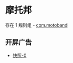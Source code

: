 # 摩托邦

存在 1 规则组 - [com.motoband](/src/apps/com.motoband.ts)

## 开屏广告

- [快照-0](https://i.gkd.li/i/13849831)
